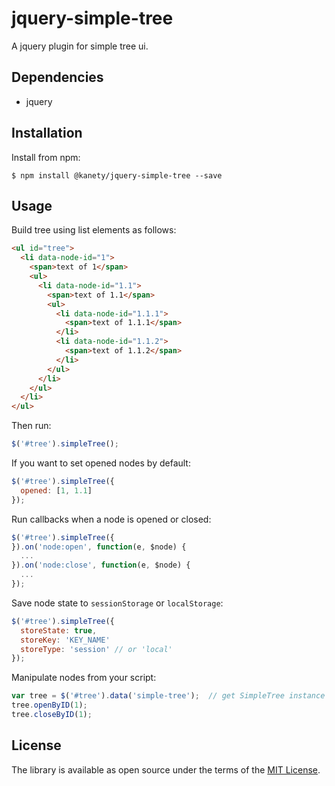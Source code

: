 # jquery-simple-tree

A jquery plugin for simple tree ui.

## Dependencies

* jquery

## Installation

Install from npm:

    $ npm install @kanety/jquery-simple-tree --save

## Usage

Build tree using list elements as follows:

```html
<ul id="tree">
  <li data-node-id="1">
    <span>text of 1</span>
    <ul>
      <li data-node-id="1.1">
        <span>text of 1.1</span>
        <ul>
          <li data-node-id="1.1.1">
            <span>text of 1.1.1</span>
          </li>
          <li data-node-id="1.1.2">
            <span>text of 1.1.2</span>
          </li>
        </ul>
      </li>
    </ul>
  </li>
</ul>
```

Then run:

```javascript
$('#tree').simpleTree();
```

If you want to set opened nodes by default:

```javascript
$('#tree').simpleTree({
  opened: [1, 1.1]
});
```

Run callbacks when a node is opened or closed:

```javascript
$('#tree').simpleTree({
}).on('node:open', function(e, $node) {
  ...
}).on('node:close', function(e, $node) {
  ...
});
```

Save node state to `sessionStorage` or `localStorage`:

```javascript
$('#tree').simpleTree({
  storeState: true,
  storeKey: 'KEY_NAME'
  storeType: 'session' // or 'local'
});
```

Manipulate nodes from your script:

```javascript
var tree = $('#tree').data('simple-tree');  // get SimpleTree instance
tree.openByID(1);
tree.closeByID(1);
```

## License

The library is available as open source under the terms of the [MIT License](http://opensource.org/licenses/MIT).
